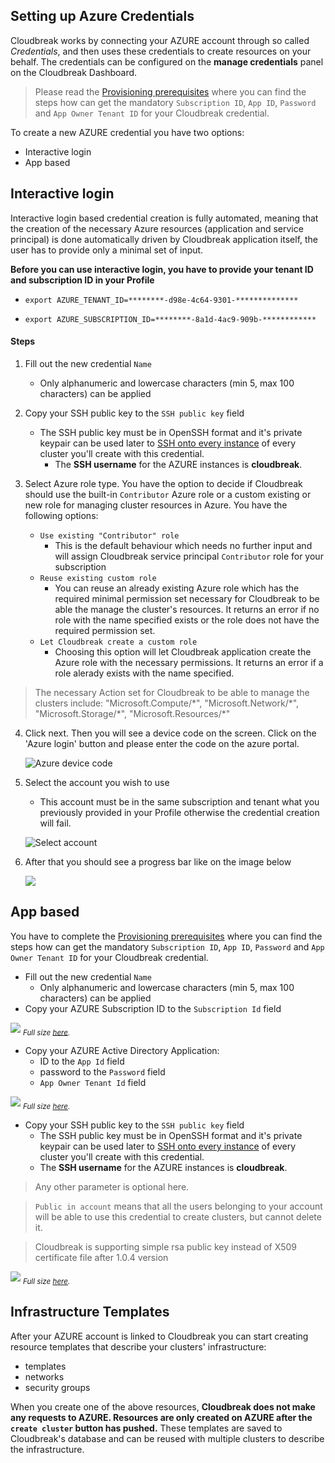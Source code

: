 ## Setting up Azure Credentials

Cloudbreak works by connecting your AZURE account through so called *Credentials*, and then uses these credentials to 
create resources on your behalf. The credentials can be configured on the **manage credentials** panel on the 
Cloudbreak Dashboard.

>Please read the [Provisioning prerequisites](azure.md#azure-application-setup-with-cloudbreak-deployer) where you 
can find the steps how can get the mandatory `Subscription ID`, `App ID`, `Password` and `App Owner Tenant ID` for 
your Cloudbreak credential.

To create a new AZURE credential you have two options:

- Interactive login
- App based
  
## Interactive login

Interactive login based credential creation is fully automated, meaning that the creation of the necessary Azure resources (application and service principal) is done automatically driven by Cloudbreak application itself, the user has to provide only a minimal set of input. 

**Before you can use interactive login, you have to provide your tenant ID and subscription ID in your Profile**

* `export AZURE_TENANT_ID=********-d98e-4c64-9301-**************`

* `export AZURE_SUBSCRIPTION_ID=********-8a1d-4ac9-909b-************`

#### Steps

1. Fill out the new credential `Name`
    * Only alphanumeric and lowercase characters (min 5, max 100 characters) can be applied
  
2. Copy your SSH public key to the `SSH public key` field
    * The SSH public key must be in OpenSSH format and it's private keypair can be used later to [SSH onto every instance](operations.md#ssh-to-the-hosts) of every cluster you'll create with this credential.
      - The **SSH username** for the AZURE instances is **cloudbreak**.

3. Select Azure role type. You have the option to decide if Cloudbreak should use the built-in `Contributor` Azure role or a custom existing or new role for managing cluster resources in Azure. 
    You have the following options:
    * `Use existing "Contributor" role`
        * This is the default behaviour which needs no further input and will assign Cloudbreak service principal `Contributor` role for your subscription
    * `Reuse existing custom role`
        * You can reuse an already existing Azure role which has the required minimal permission set necessary for Cloudbreak to be able the manage the cluster's resources. It returns an error if no role with the name specified exists or the role does not have the required permission set. 
    * `Let Cloudbreak create a custom role`
        * Choosing this option will let Cloudbreak application create the Azure role with the necessary permissions. It returns an error if a role alerady exists with the name specified.

> The necessary Action set for Cloudbreak to be able to manage the clusters include:
                    "Microsoft.Compute/\*",
                    "Microsoft.Network/\*",
                    "Microsoft.Storage/\*",
                    "Microsoft.Resources/\*"
  
4. Click next. Then you will see a device code on the screen. Click on the 'Azure login' button and please enter the code on the azure portal. 

    ![](/azure/images/azure-device-code.png "Azure device code")
  
5. Select the account you wish to use 
    * This account must be in the same subscription and tenant what you previously provided in your Profile otherwise the credential creation will fail. 
    
    ![](/azure/images/azure-select-account.png "Select account") 
  
6. After that you should see a progress bar like on the image below 

    ![](/azure/images/azure-interactive-3.png)

## App based

You have to complete the [Provisioning prerequisites](azure.md#azure-application-setup-with-cloudbreak-deployer) where you can find the steps how can get the mandatory `Subscription ID`, `App ID`, `Password` and `App Owner Tenant ID` for your Cloudbreak credential.

   - Fill out the new credential `Name`
       * Only alphanumeric and lowercase characters (min 5, max 100 characters) can be applied
   - Copy your AZURE Subscription ID to the `Subscription Id` field

![](/azure/images/azure-subscription.png)
<sub>*Full size [here](/azure/images/azure-subscription.png).*</sub>

  - Copy your AZURE Active Directory Application:
    * ID to the `App Id` field
    * password to the `Password` field
    * `App Owner Tenant Id` field

![](/azure/images/azure-application.png)
<sub>*Full size [here](/azure/images/azure-application.png).*</sub>

  - Copy your SSH public key to the `SSH public key` field
    * The SSH public key must be in OpenSSH format and it's private keypair can be used later to [SSH onto every 
    instance](operations.md#ssh-to-the-hosts) of every cluster you'll create with this credential.
    - The **SSH username** for the AZURE instances is **cloudbreak**.

>Any other parameter is optional here.

>`Public in account` means that all the users belonging to your account will be able to use this credential to create 
clusters, but cannot delete it.

> Cloudbreak is supporting simple rsa public key instead of X509 certificate file after 1.0.4 version

![](/azure/images/azure-credentials.png)
<sub>*Full size [here](/azure/images/azure-credentials.png).*</sub>

## Infrastructure Templates

After your AZURE account is linked to Cloudbreak you can start creating resource templates that describe your clusters' 
infrastructure:

- templates
- networks
- security groups

When you create one of the above resources, **Cloudbreak does not make any requests to AZURE. Resources are only created
 on AZURE after the `create cluster` button has pushed.** These templates are saved to Cloudbreak's database and can be 
 reused with multiple clusters to describe the infrastructure.
